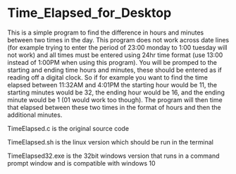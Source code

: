 # Time_Elapsed_for_Desktop
  This is a simple program to find the difference in hours and minutes between two times in the day. This program does not work 
across date lines (for example trying to enter the period of 23:00 monday to 1:00 tuesday will not work) and all times must be 
entered using 24hr time format (use 13:00 instead of 1:00PM when using this program). You will be promped to the starting and
ending time hours and minutes, these should be entered as if reading off a digital clock. So if for example you want to find
the time elapsed between 11:32AM and 4:01PM the starting hour would be 11, the starting minutes would be 32, the ending hour 
would be 16, and the ending minute would be 1 (01 would work too though). The program will then time that elapsed between these
two times in the format of hours and then the additional minutes. 


TimeElapsed.c is the original source code

TimeElapsed.sh is the linux version which should be run in the terminal

TimeElapsed32.exe is the 32bit windows version that runs in a command prompt window and is compatible with windows 10
